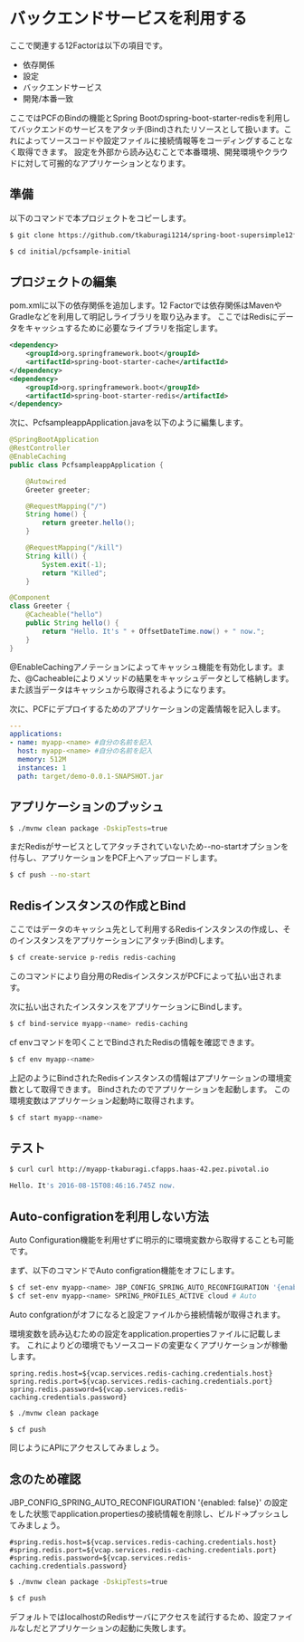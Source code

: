 # バックエンドサービスを利用する
ここで関連する12Factorは以下の項目です。
* 依存関係
* 設定
* バックエンドサービス
* 開発/本番一致

ここではPCFのBindの機能とSpring Bootのspring-boot-starter-redisを利用してバックエンドのサービスをアタッチ(Bind)されたリソースとして扱います。これによってソースコードや設定ファイルに接続情報等をコーディングすることなく取得できます。
設定を外部から読み込むことで本番環境、開発環境やクラウドに対して可搬的なアプリケーションとなります。

## 準備
以下のコマンドで本プロジェクトをコピーします。
```bash
$ git clone https://github.com/tkaburagi1214/spring-boot-supersimple12factorapp.git
```
```bash
$ cd initial/pcfsample-initial
```

## プロジェクトの編集
pom.xmlに以下の依存関係を追加します。12 Factorでは依存関係はMavenやGradleなどを利用して明記しライブラリを取り込みます。
ここではRedisにデータをキャッシュするために必要なライブラリを指定します。
```xml
<dependency>
	<groupId>org.springframework.boot</groupId>
	<artifactId>spring-boot-starter-cache</artifactId>
</dependency>
<dependency>
	<groupId>org.springframework.boot</groupId>
	<artifactId>spring-boot-starter-redis</artifactId>
</dependency>
```

次に、PcfsampleappApplication.javaを以下のように編集します。
```java
@SpringBootApplication
@RestController
@EnableCaching
public class PcfsampleappApplication {

	@Autowired
	Greeter greeter;

	@RequestMapping("/")
	String home() {
		return greeter.hello();
	}

	@RequestMapping("/kill")
	String kill() {
		System.exit(-1);
		return "Killed";
	}

@Component
class Greeter {
	@Cacheable("hello")
	public String hello() {
		return "Hello. It's " + OffsetDateTime.now() + " now.";
	}
}
```
@EnableCachingアノテーションによってキャッシュ機能を有効化します。また、@Cacheableによりメソッドの結果をキャッシュデータとして格納します。また該当データはキャッシュから取得されるようになります。

次に、PCFにデプロイするためのアプリケーションの定義情報を記入します。

```yml
---
applications:
- name: myapp-<name> #自分の名前を記入
  host: myapp-<name> #自分の名前を記入
  memory: 512M
  instances: 1
  path: target/demo-0.0.1-SNAPSHOT.jar
```

## アプリケーションのプッシュ
```bash
$ ./mvnw clean package -DskipTests=true
```
まだRedisがサービスとしてアタッチされていないため--no-startオプションを付与し、アプリケーションをPCF上へアップロードします。
```bash
$ cf push --no-start
```

## Redisインスタンスの作成とBind
ここではデータのキャッシュ先として利用するRedisインスタンスの作成し、そのインスタンスをアプリケーションにアタッチ(Bind)します。
```bash
$ cf create-service p-redis redis-caching
```
このコマンドにより自分用のRedisインスタンスがPCFによって払い出されます。

次に払い出されたインスタンスをアプリケーションにBindします。
```bash
$ cf bind-service myapp-<name> redis-caching
```

cf envコマンドを叩くことでBindされたRedisの情報を確認できます。
```bash
$ cf env myapp-<name>
```
上記のようにBindされたRedisインスタンスの情報はアプリケーションの環境変数として取得できます。
Bindされたのでアプリケーションを起動します。
この環境変数はアプリケーション起動時に取得されます。
```bash
$ cf start myapp-<name>
```
## テスト
```bash
$ curl curl http://myapp-tkaburagi.cfapps.haas-42.pez.pivotal.io

Hello. It's 2016-08-15T08:46:16.745Z now.
```

## Auto-configrationを利用しない方法
Auto Configuration機能を利用せずに明示的に環境変数から取得することも可能です。

まず、以下のコマンドでAuto configration機能をオフにします。
```bash
$ cf set-env myapp-<name> JBP_CONFIG_SPRING_AUTO_RECONFIGURATION '{enabled: false}'
$ cf set-env myapp-<name> SPRING_PROFILES_ACTIVE cloud # Auto 
```

Auto confgrationがオフになると設定ファイルから接続情報が取得されます。

環境変数を読み込むための設定をapplication.propertiesファイルに記載します。
これによりどの環境でもソースコードの変更なくアプリケーションが稼働します。
```properties
spring.redis.host=${vcap.services.redis-caching.credentials.host}
spring.redis.port=${vcap.services.redis-caching.credentials.port}
spring.redis.password=${vcap.services.redis-caching.credentials.password}
```
```bash
$ ./mvnw clean package
```
```bash
$ cf push
```

同じようにAPIにアクセスしてみましょう。

## 念のため確認
JBP_CONFIG_SPRING_AUTO_RECONFIGURATION '{enabled: false}' の設定をした状態でapplication.propertiesの接続情報を削除し、ビルド→プッシュしてみましょう。
```properties
#spring.redis.host=${vcap.services.redis-caching.credentials.host}
#spring.redis.port=${vcap.services.redis-caching.credentials.port}
#spring.redis.password=${vcap.services.redis-caching.credentials.password}
```
```bash
$ ./mvnw clean package -DskipTests=true
```
```bash
$ cf push
```
デフォルトではlocalhostのRedisサーバにアクセスを試行するため、設定ファイルなしだとアプリケーションの起動に失敗します。
